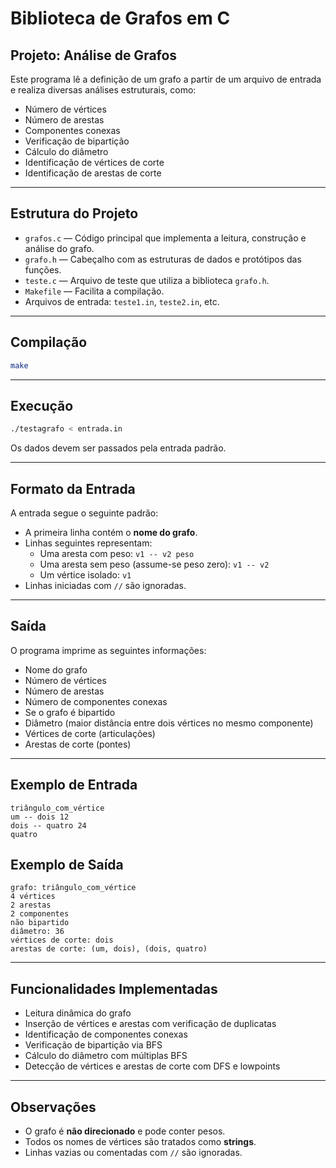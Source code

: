 # Biblioteca de Grafos em C

## Projeto: Análise de Grafos

Este programa lê a definição de um grafo a partir de um arquivo de entrada e realiza diversas análises estruturais, como:

- Número de vértices  
- Número de arestas  
- Componentes conexas  
- Verificação de bipartição  
- Cálculo do diâmetro  
- Identificação de vértices de corte  
- Identificação de arestas de corte  

---

## Estrutura do Projeto

- `grafos.c` — Código principal que implementa a leitura, construção e análise do grafo.  
- `grafo.h` — Cabeçalho com as estruturas de dados e protótipos das funções.  
- `teste.c` — Arquivo de teste que utiliza a biblioteca `grafo.h`.  
- `Makefile` — Facilita a compilação.  
- Arquivos de entrada: `teste1.in`, `teste2.in`, etc.

---

## Compilação

```bash
make
```

---

## Execução

```bash
./testagrafo < entrada.in
```

Os dados devem ser passados pela entrada padrão.

---

## Formato da Entrada

A entrada segue o seguinte padrão:

- A primeira linha contém o **nome do grafo**.
- Linhas seguintes representam:
  - Uma aresta com peso: `v1 -- v2 peso`
  - Uma aresta sem peso (assume-se peso zero): `v1 -- v2`
  - Um vértice isolado: `v1`
- Linhas iniciadas com `//` são ignoradas.

---

## Saída

O programa imprime as seguintes informações:

- Nome do grafo  
- Número de vértices  
- Número de arestas  
- Número de componentes conexas  
- Se o grafo é bipartido  
- Diâmetro (maior distância entre dois vértices no mesmo componente)  
- Vértices de corte (articulações)  
- Arestas de corte (pontes)

---

## Exemplo de Entrada

```
triângulo_com_vértice  
um -- dois 12  
dois -- quatro 24  
quatro
```

## Exemplo de Saída

```
grafo: triângulo_com_vértice  
4 vértices  
2 arestas  
2 componentes  
não bipartido  
diâmetro: 36  
vértices de corte: dois  
arestas de corte: (um, dois), (dois, quatro)
```

---

## Funcionalidades Implementadas

- Leitura dinâmica do grafo  
- Inserção de vértices e arestas com verificação de duplicatas  
- Identificação de componentes conexas  
- Verificação de bipartição via BFS  
- Cálculo do diâmetro com múltiplas BFS  
- Detecção de vértices e arestas de corte com DFS e lowpoints

---

## Observações

- O grafo é **não direcionado** e pode conter pesos.  
- Todos os nomes de vértices são tratados como **strings**.  
- Linhas vazias ou comentadas com `//` são ignoradas.
